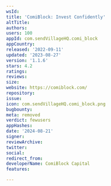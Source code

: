 ```yaml
---
wsId: 
title: 'ComiBlock: Invest Confidently'
altTitle: 
authors: 
users: 100
appId: com.sendVillageHQ.comi_block
appCountry: 
released: '2022-09-11'
updated: '2023-08-27'
version: '1.1.6'
stars: 4.2
ratings: 
reviews: 
size: 
website: https://comiblock.com/
repository: 
issue: 
icon: com.sendVillageHQ.comi_block.png
bugbounty: 
meta: removed
verdict: fewusers
appHashes: 
date: '2024-08-21'
signer: 
reviewArchive: 
twitter: 
social: 
redirect_from: 
developerName: ComiBlock Capital
features: 

---
```


